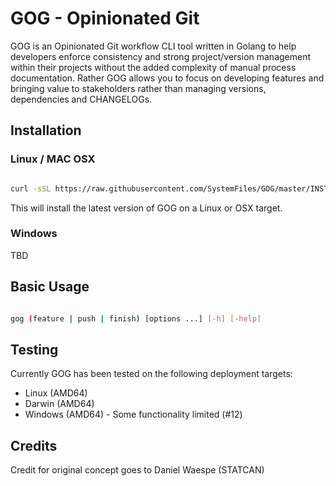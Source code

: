 # GOG - Opinionated Git

GOG is an Opinionated Git workflow CLI tool written in Golang to help developers enforce consistency and strong project/version management within their projects without the added complexity of manual process documentation. Rather GOG allows you to focus on developing features and bringing value to stakeholders rather than managing versions, dependencies and CHANGELOGs.

## Installation

### Linux / MAC OSX

```bash

curl -sSL https://raw.githubusercontent.com/SystemFiles/GOG/master/INSTALL.sh | bash /dev/stdin

```

This will install the latest version of GOG on a Linux or OSX target.

### Windows

TBD

## Basic Usage

```bash

gog (feature | push | finish) [options ...] [-h] [-help]

```

## Testing

Currently GOG has been tested on the following deployment targets:

- Linux (AMD64)
- Darwin (AMD64)
- Windows (AMD64) - Some functionality limited (#12)

## Credits

Credit for original concept goes to Daniel Waespe (STATCAN)
